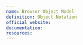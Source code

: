 ```yaml
---
name: Browser Object Model
definition: Object Notation
official website:
documentation:
resources:
---
```


